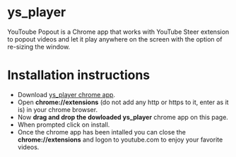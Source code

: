 # ys_player
YouToube Popout is a Chrome app that works with YouTube Steer extension to popout videos and let it play anywhere on the screen with the option of re-sizing the window.

# Installation instructions
* Download [ys_player chrome app](https://github.com/sandeep-12/ys_player_hosting/raw/master/apps/ys_player_v3.2.4.crx).
* Open **chrome://extensions** (do not add any http or https to it, enter as it is) in your chrome browser.
* Now **drag and drop the dowloaded ys_player** chrome app on this page.
* When prompted click on install.
* Once the chrome app has been intalled you can close the **chrome://extensions** and logon to youtube.com to enjoy your favorite videos.
